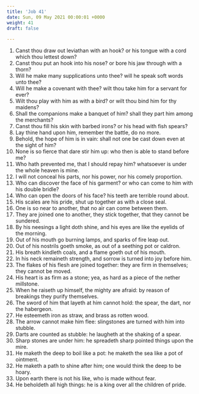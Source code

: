 ```yaml
---
title: 'Job 41'
date: Sun, 09 May 2021 00:00:01 +0000
weight: 41
draft: false
  
---
```


1. Canst thou draw out leviathan with an hook? or his tongue with a cord which thou lettest down?
2. Canst thou put an hook into his nose? or bore his jaw through with a thorn?
3. Will he make many supplications unto thee? will he speak soft words unto thee?
4. Will he make a covenant with thee? wilt thou take him for a servant for ever?
5. Wilt thou play with him as with a bird? or wilt thou bind him for thy maidens?
6. Shall the companions make a banquet of him? shall they part him among the merchants?
7. Canst thou fill his skin with barbed irons? or his head with fish spears?
8. Lay thine hand upon him, remember the battle, do no more.
9. Behold, the hope of him is in vain: shall not one be cast down even at the sight of him?
10. None is so fierce that dare stir him up: who then is able to stand before me?
11. Who hath prevented me, that I should repay him? whatsoever is under the whole heaven is mine.
12. I will not conceal his parts, nor his power, nor his comely proportion.
13. Who can discover the face of his garment? or who can come to him with his double bridle?
14. Who can open the doors of his face? his teeth are terrible round about.
15. His scales are his pride, shut up together as with a close seal.
16. One is so near to another, that no air can come between them.
17. They are joined one to another, they stick together, that they cannot be sundered.
18. By his neesings a light doth shine, and his eyes are like the eyelids of the morning.
19. Out of his mouth go burning lamps, and sparks of fire leap out.
20. Out of his nostrils goeth smoke, as out of a seething pot or caldron.
21. His breath kindleth coals, and a flame goeth out of his mouth.
22. In his neck remaineth strength, and sorrow is turned into joy before him.
23. The flakes of his flesh are joined together: they are firm in themselves; they cannot be moved.
24. His heart is as firm as a stone; yea, as hard as a piece of the nether millstone.
25. When he raiseth up himself, the mighty are afraid: by reason of breakings they purify themselves.
26. The sword of him that layeth at him cannot hold: the spear, the dart, nor the habergeon.
27. He esteemeth iron as straw, and brass as rotten wood.
28. The arrow cannot make him flee: slingstones are turned with him into stubble.
29. Darts are counted as stubble: he laugheth at the shaking of a spear.
30. Sharp stones are under him: he spreadeth sharp pointed things upon the mire.
31. He maketh the deep to boil like a pot: he maketh the sea like a pot of ointment.
32. He maketh a path to shine after him; one would think the deep to be hoary.
33. Upon earth there is not his like, who is made without fear.
34. He beholdeth all high things: he is a king over all the children of pride.
